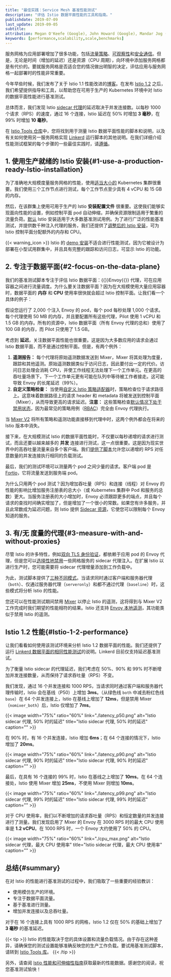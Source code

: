 ```yaml
---
title: "最佳实践：Service Mesh 基准性能测试"
description: "评估 Istio 数据平面性能的工具和指南。"
publishdate: 2019-07-09
last_update: 2019-09-05
subtitle:
attribution: Megan O'Keefe (Google), John Howard (Google), Mandar Jog (Google)
keywords: [performance,scalability,scale,benchmarks]
---
```


服务网格为应用部署增加了很多功能，包括[流量策略](/zh/docs/concepts/what-is-istio/#traffic-management)、[可观察性](/zh/docs/concepts/what-is-istio/#observability)和[安全通信](/zh/docs/concepts/what-is-istio/#security)。但是，无论是时间（增加的延迟）还是资源（CPU 周期），向环境中添加服务网格都是有代价的。要就服务网格是否适合您的情况做出明智的决定，评估应用与服务网格一起部署时的性能非常重要。

今年早些时候，我们发布了关于 Istio 1.1 性能改进的[博客](/zh/blog/2019/istio1.1_perf/)。在发布 [Istio 1.2](/zh/news/releases/1.2.x/announcing-1.2) 之后，我们希望提供指导和工具，以帮助您在可用于生产的 Kubernetes 环境中对 Istio 的数据平面性能进行基准测试。

总体而言，我们发现 Istio [sidecar 代理](/zh/docs/ops/deployment/architecture/#envoy)的延迟取决于并发连接数。以每秒 1000 个请求（RPS）的速度，通过 16 个连接，Istio 延迟在 50% 时增加 **3 毫秒**，在 99% 时增加 **10 毫秒**。

在 [Istio Tools 仓库](https://github.com/istio/tools/tree/3ac7ab40db8a0d595b71f47b8ba246763ecd6213/perf/benchmark)中，您将找到用于测量 Istio 数据平面性能的脚本和说明，以及有关如何使用另一服务网格实现 [Linkerd](https://linkerd.io) 运行脚本的其他说明。在我们详细介绍性能测试框架的每个步骤的一些最佳实践时，请[遵循](https://github.com/istio/tools/tree/3ac7ab40db8a0d595b71f47b8ba246763ecd6213/perf/benchmark#setup)。

## 1. 使用生产就绪的 Istio 安装{#1-use-a-production-ready-Istio-installation}

为了准确地大规模度量服务网格的性能，使用[适当大小的](https://github.com/istio/tools/tree/3ac7ab40db8a0d595b71f47b8ba246763ecd6213/perf/istio-install#istio-setup) Kubernetes 集群很重要。我们使用三个工作节点进行测试，每个工作节点至少具有 4 vCPU 和 15 GB 的内存。

然后，在该群集上使用可用于生产的 Istio **安装配置文件** 很重要。这使我们能够实现面向性能的设置，例如控制平面 pod 自动伸缩，并确保资源限制适用于繁重的流量负荷。[默认](/zh/docs/setup/install/helm/#安装步骤) Istio 安装适用于大多数基准测试用例。为了进行广泛的性能基准测试，并提供数千种注入代理的服务，我们还提供了[调整后的 Istio 安装](https://github.com/istio/tools/blob/3ac7ab40db8a0d595b71f47b8ba246763ecd6213/perf/istio-install/values.yaml)，可为 Istio 控制平面分配额外的内存和 CPU。

{{< warning_icon >}} Istio 的 [demo 安装](/zh/docs/setup/getting-started/)不适合进行性能测试，因为它被设计为部署在小型试用群集中，并且具有完整的跟踪和访问日志，可显示 Istio 的功能。

## 2. 专注于数据平面{#2-focus-on-the-data-plane}

我们的基准测试脚本专注于评估 Istio 数据平面：{{<gloss>}}Envoy{{</gloss>}} 代理，可在应用容器之间进行流量调度。为什么要关注数据平面？因为在大规模使用大量应用容器时，数据平面的 **内存** 和 **CPU** 使用率很快就会超过 Istio 控制平面。让我们看一个具体的例子：

假设您运行了 2,000 个注入 Envoy 的 pod，每个 pod 每秒处理 1,000 个请求。每个代理使用 50 MB 的内存，并且要配置所有这些代理，Pilot 使用 1 vCPU 和 1.5 GB 的内存。所有的资源中，Istio 数据平面（所有 Envoy 代理的总和）使用了 100 GB 的内存，而 Pilot 只使用了 1.5 GB。

考虑到 **延迟**，关注数据平面性能也很重要。这是因为大多数应用的请求会通过 Istio 数据平面，而不是通过控制平面。但是，有两个例外：

1. **遥测报告：** 每个代理将原始遥测数据发送到 Mixer，Mixer 将其处理为度量，跟踪和其他遥测。原始遥测数据类似于访问日志，因此要付出一定的代价。访问日志处理会消耗 CPU，并使工作线程无法处理下一个工作单元。在更高的吞吐量场景下，下一个工作单元更有可能在队列中等待被工作者接走。这可能导致 Envoy 的长尾延迟（99%）。
1. **自定义策略检查：** 当使用[自定义 Istio 策略适配器](/zh/docs/concepts/observability/)时，策略检查位于请求路径上。这意味着数据路径上的请求 header 和 metadata 将被发送到控制平面（Mixer），从而导致更高的请求延迟。**注意：** 这些策略检查[默认情况下处于禁用状态](/zh/docs/reference/config/installation-options/#global-options)，因为最常见的策略用例（[RBAC](/zh/docs/reference/config/security/istio.rbac.v1alpha1)）完全由 Envoy 代理执行。

当 [Mixer V2](https://docs.google.com/document/d/1QKmtem5jU_2F3Lh5SqLp0IuPb80_70J7aJEYu4_gS-s) 将所有策略和遥测功能直接移到代理中时，这两个例外都会在将来的 Istio 版本中消失。

接下来，在大规模测试 Istio 的数据平面性能时，不仅要以每秒递增的请求进行测试，而且还要以越来越多的 **并发** 连接进行测试，这一点很重要。这是因为现实世界中的高吞吐量流量来自多个客户端。我们[提供了脚本](https://github.com/istio/tools/tree/3ac7ab40db8a0d595b71f47b8ba246763ecd6213/perf/benchmark#run-performance-tests)允许您以递增的 RPS 对任意数量的并发连接执行相同的负载测试。

最后，我们的测试环境可以测量两个 pod 之间少量的请求。客户端 pod 是 [Fortio](http://fortio.org/)，它将流量发送到服务端 pod。

为什么只用两个 pod 测试？因为增加吞吐量（RPS）和连接（线程）对 Envoy 的性能的影响比增加服务注册表的总大小（或 Kubernetes 集群中 Pod 和服务的总数）更大。当服务注册表的大小增加时，Envoy 必须跟踪更多的端点，并且每个请求的查找时间确实增加了，但是增加了一个很小的常数。如果您有许多服务，并且此常数成为延迟问题，则 Istio 提供 [Sidecar 资源](/zh/docs/reference/config/networking/sidecar/)，它使您可以限制每个 Envoy 知道的服务。

## 3. 有/无 度量的代理{#3-measure-with-and-without-proxies}

尽管 Istio 的许多特性，例如[双向 TLS 身份验证](/zh/docs/concepts/security/#mutual-TLS-authentication)，都依赖于应用 pod 的 Envoy 代理，但是您可以[选择性地禁用](/zh/docs/setup/additional-setup/sidecar-injection/#disabling-or-updating-the-webhook)一些网格服务的 sidecar 代理注入。在扩展 Istio 以进行生产时，您可能需要将 sidecar 代理增量添加到工作负载中。

为此，测试脚本提供了[三种不同模式](https://github.com/istio/tools/tree/3ac7ab40db8a0d595b71f47b8ba246763ecd6213/perf/benchmark#run-performance-tests)。当请求同时通过客户端和服务器代理（`both`）、仅通过服务器代理（`serveronly`）和都不通过代理（`baseline`）时，这些模式将分析 Istio 的性能。

您还可以在性能测试期间禁用 [Mixer](/zh/docs/concepts/observability/) 以停止 Istio 的遥测，这将得到与 Mixer V2 工作完成时我们期望的性能相符的结果。Istio 还支持 [Envoy 本地遥测](https://github.com/istio/istio/wiki/Envoy-native-telemetry)，其功能类似于禁用 Istio 的遥测。

## Istio 1.2 性能{#Istio-1-2-performance}

让我们看看如何使用该测试环境来分析 Istio 1.2 数据平面的性能。我们还提供了运行 [Linkerd 数据平面的相同性能测试](https://github.com/istio/tools/tree/3ac7ab40db8a0d595b71f47b8ba246763ecd6213/perf/benchmark/linkerd)的说明。Linkerd 目前仅支持延迟基准测试。

为了衡量 Istio sidecar 的代理延迟，我们考虑在 50%、90% 和 99% 时不断增加并发连接数量，从而保持了请求吞吐量（RPS）不变。

我们发现，通过 16 个并发连接和 1000 RPS，当请求同时通过客户端和服务器代理传输时，Istio 会在基线（P50）上增加 **3ms**。（从绿色线 `both` 中减去粉红色线 `base`）在 64 个并发连接上，Istio 在基线上增加了 **12ms**，但是禁用 Mixer（`nomixer_both`）后，Istio 仅增加了 **7ms**。

{{< image  width="75%" ratio="60%"
    link="./latency_p50.png"
    alt="Istio sidecar 代理, 50% 时的延迟"
    title="Istio sidecar 代理, 50% 时的延迟"
    caption=""
    >}}

在 90% 时，有 16 个并发连接，Istio 增加 **6ms**；在 64 个连接的情况下，Istio 增加了 **20ms**。

{{< image width="75%" ratio="60%"
    link="./latency_p90.png"
    alt="Istio sidecar 代理, 90% 时的延迟"
    title="Istio sidecar 代理, 90% 时的延迟"
    caption=""
    >}}

最后，在具有 16 个连接的 99% 时，Istio 在基线之上增加了 **10ms**。在 64 个连接处，Istio 使用 Mixer 增加 **25ms**，不使用 Mixer 则增加 **10ms**。

{{< image  width="75%" ratio="60%"
    link="./latency_p99.png"
    alt="Istio sidecar 代理, 99% 时的延迟"
    title="Istio sidecar 代理, 99% 时的延迟"
    caption=""
    >}}

对于 CPU 使用率，我们以不断增加的请求吞吐量（RPS）和恒定数量的并发连接进行了测量。我们发现启用了 Mixer 的 Envoy 在 3000 RPS 时的最大 CPU 使用率是 **1.2 vCPU**。在 1000 RPS 时，一个 Envoy 大约使用了 50% 的 CPU。

{{< image  width="75%" ratio="60%"
    link="./cpu_max.png"
    alt="Istio sidecar 代理，最大 CPU 使用率"
    title="Istio sidecar 代理，最大 CPU 使用率"
    caption=""
    >}}

## 总结{#summary}

在对 Istio 的性能进行基准测试的过程中，我们吸取了一些重要的经验教训：

- 使用模仿生产的环境。
- 专注于数据平面流量。
- 基于基准进行测量。
- 增加并发连接以及总吞吐量。

对于在 16 个连接上具有 1000 RPS 的网格，Istio 1.2 仅在 50% 的基础上增加了 **3 毫秒** 的基准延迟。

{{< tip >}}
Istio 的性能取决于您的具体设置和流量负载情况。由于存在这种差异，请确保您的测试设置能够准确反映您的生产工作负载。要试用基准测试脚本，请转到 [Istio Tools 库](https://github.com/istio/tools/tree/3ac7ab40db8a0d595b71f47b8ba246763ecd6213/perf/benchmark)。
{{< /tip >}}

另外，请查阅 [Istio 性能和可伸缩性指南](/zh/docs/ops/deployment/performance-and-scalability)获取最新的性能数据。感谢您的阅读，祝您基准测试愉快！
